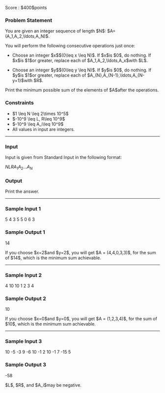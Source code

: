 
<div>

<span>

<span>

<p>
Score : $400$points
</p>

<div>

<section>

### **Problem Statement**

<p>
You are given an integer sequence of length $N$: $A=(A_1,A_2,\ldots,A_N)$.
</p>

<p>
You will perform the following consecutive operations just once:
</p>

<ul>

<li>

<p>
Choose an integer $x$$(0\leq x \leq N)$. If $x$is $0$, do nothing. If $x$is $1$or greater, replace each of $A_1,A_2,\ldots,A_x$with $L$.
</p>

</li>

<li>

<p>
Choose an integer $y$$(0\leq y \leq N)$. If $y$is $0$, do nothing. If $y$is $1$or greater, replace each of $A_{N},A_{N-1},\ldots,A_{N-y+1}$with $R$.
</p>

</li>

</ul>

<p>
Print the minimum possible sum of the elements of $A$after the operations.
</p>

</section>

</div>

<div>

<section>

### **Constraints**

<ul>

<li>
$1 \leq N \leq 2\times 10^5$
</li>

<li>
$-10^9 \leq L, R\leq 10^9$
</li>

<li>
$-10^9 \leq A_i\leq 10^9$
</li>

<li>
All values in input are integers.
</li>

</ul>

</section>

</div>

---

<div>

<div>

<section>

### **Input**

<p>
Input is given from Standard Input in the following format:
</p>

<div>

$N$$L$$R$$A_1$$A_2$$\ldots$$A_N$
</div>

</section>

</div>

<div>

<section>

### **Output**

<p>
Print the answer.
</p>

</section>

</div>

</div>

---

<div>

<section>

### **Sample Input 1**

<div>

5 4 3
5 5 0 6 3

</div>

</section>

</div>

<div>

<section>

### **Sample Output 1**

<div>

14

</div>

<p>
If you choose $x=2$and $y=2$, you will get $A = (4,4,0,3,3)$, for the sum of $14$, which is the minimum sum achievable.
</p>

</section>

</div>

---

<div>

<section>

### **Sample Input 2**

<div>

4 10 10
1 2 3 4

</div>

</section>

</div>

<div>

<section>

### **Sample Output 2**

<div>

10

</div>

<p>
If you choose $x=0$and $y=0$, you will get $A = (1,2,3,4)$, for the sum of $10$, which is the minimum sum achievable.
</p>

</section>

</div>

---

<div>

<section>

### **Sample Input 3**

<div>

10 -5 -3
9 -6 10 -1 2 10 -1 7 -15 5

</div>

</section>

</div>

<div>

<section>

### **Sample Output 3**

<div>

-58

</div>

<p>
$L$, $R$, and $A_i$may be negative.
</p>

</section>

</div>

</span>

</span>

</div>
